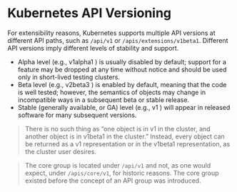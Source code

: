 # Kubernetes API Versioning

For extensibility reasons, Kubernetes supports multiple API versions at different API paths, such as `/api/v1` or `/apis/extensions/v1beta1`. Different API versions imply different levels of stability and support.

- Alpha level (e.g., v1alpha1 ) is usually disabled by default; support for a feature may be dropped at any time without notice and should be used only in short-lived testing clusters.
- Beta level (e.g., v2beta3 ) is enabled by default, meaning that the code is well tested; however, the semantics of objects may change in incompatible ways in a subsequent beta or stable release.
- Stable (generally available, or GA) level (e.g., v1 ) will appear in released software for many subsequent versions.

> There is no such thing as “one object is in v1 in the cluster, and another object is in v1beta1 in the cluster.” Instead, every object can be returned as a v1 representation or in the v1beta1 representation, as the cluster user desires.

> The core group is located under `/api/v1` and not, as one would expect, under `/apis/core/v1`, for historic reasons. The core group existed before the concept of an API group was introduced.
